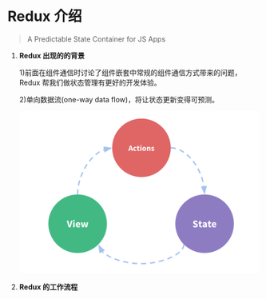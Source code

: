 # Redux 介绍

> A Predictable State Container for JS Apps

1. **Redux 出现的的背景**

    1)前面在组件通信时讨论了组件嵌套中常规的组件通信方式带来的问题，Redux 帮我们做状态管理有更好的开发体验。 
  
    2)单向数据流(one-way data flow)，将让状态更新变得可预测。
    
    ![one-way-data-flow](https://github.com/kongyufei5039/react-docs/blob/main/image/one-way-data-flow.png)

2. **Redux 的工作流程**

